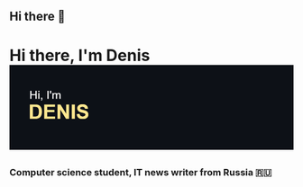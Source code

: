 ## Hi there 👋
# Hi there, I'm Denis ![](https://github.com/DTRKN/DTRKN/blob/main/download.png) 
### Computer science student, IT news writer from Russia 🇷🇺
<!--
**DTRKN/DTRKN** is a ✨ _special_ ✨ repository because its `README.md` (this file) appears on your GitHub profile.

Here are some ideas to get you started:

- 🔭 I’m currently working on ...
- 🌱 I’m currently learning ...
- 👯 I’m looking to collaborate on ...
- 🤔 I’m looking for help with ...
- 💬 Ask me about ...
- 📫 How to reach me: ...
- 😄 Pronouns: ...
- ⚡ Fun fact: ...
-->
